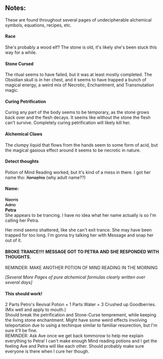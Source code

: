 ## Notes: 
These are found throughout several pages of undecipherable alchemical symbols, equations, recipes, etc. 

#### Race
She's probably a wood elf? The stone is old, it's likely she's been stuck this way for a while.

#### Stone Cursed
The ritual seems to have failed, but it was at least mostly completed. The Obsidian skull is in her chest, and it seems to have trapped a bunch of magical energy, a weird mix of Necrotic, Enchantment, and Transmutation magic.

#### Curing Petrification 
Curing any part of the body seems to be temporary, as the stone grows back over and the flesh decays. It seems like without the stone the flesh can't survive. Completely curing petrification will likely kill her.

#### Alchemical Claws
The clumpy liquid that flows from the hands seem to some form of acid, but the magical gasious effect around it seems to be necrotic in nature. 

#### Detect thoughts
Potion of Mind Reading worked, but it's kind of a mess in there. I got her name tho: ~~Xanaphia~~ (why adult name??)

#### Name:
~~Naeris~~ \
~~Adrie~~ \
**Petra** \
She appears to be trancing. I have no idea what her name actually is so I'm calling her Petra.

Her mind seems shattered, like she can't exit trance. She may have been trapped for too long. I'm gonna try talking her with Message and snap her out of it. 

#### BROKE TRANCE!!!! MESSAGE GOT TO PETRA AND SHE RESPONDED WITH THOUGHTS. 
REMINDER: MAKE ANOTHER POTION OF MIND READING IN THE MORNING

*[Several More Pages of pure alchemical formulas clearly written over several days]*

#### This should work!
2 Parts Petro's Revival Potion + 1 Parts Water + 3 Crushed up Goodberries. (Mix well and apply to mouth.) \
Should break the petrification and Stone-Curse temprement, while keeping the living stone enchantment. Might have some weird effects involving teleportation due to using a techinque similar to familiar resurection, but I'm sure it'll be fine. \
REMINDER: Ask Ave once we get back tommorow to help me explain everything to Petra! I can't make enough Mind reading potions and I get the feeling Ave and Petra will like each other. Should probably make sure everyone is there when I cure her though.
